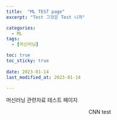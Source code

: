 ```yaml
---
title:  "ML TEST page" 
excerpt: "Test 그것은 Test 니까"

categories:
  - ML
tags:
  - [머신러닝]

toc: true
toc_sticky: true
 
date: 2023-01-14
last_modified_at: 2023-01-14

---
```


머신러닝 관련자료 테스트 페이지

<center> CNN test  </center>

